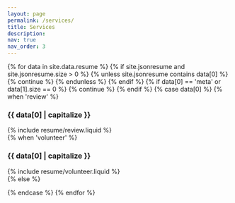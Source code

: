 ```yaml
---
layout: page
permalink: /services/
title: Services
description: 
nav: true
nav_order: 3
---
```

 
   <article>
      <div class="cv">
        {% for data in site.data.resume %}
          {% if site.jsonresume and site.jsonresume.size > 0 %}
            {% unless site.jsonresume contains data[0] %}
              {% continue %}
            {% endunless %}
          {% endif %}
          {% if data[0] == 'meta' or data[1].size == 0 %} {% continue %} {% endif %}
              {% case data[0] %}
                {% when 'review' %}
                  <a class="anchor" id="{{ data[0] }}"></a>
                  <div class="card mt-3 p-3">
                  <div>
                  <h3 class="card-title font-weight-medium">{{ data[0] | capitalize }}</h3>
                  {% include resume/review.liquid %}
                 </div>
                 </div>    
                {% when 'volunteer' %}
                  <a class="anchor" id="{{ data[0] }}"></a>
                  <div class="card mt-3 p-3">
                  <div>
                  <h3 class="card-title font-weight-medium">{{ data[0] | capitalize }}</h3>
                  {% include resume/volunteer.liquid %}
                 </div>
                 </div>
                {% else %}

   {% endcase %}
   {% endfor %}
  </div>
</article>
    

